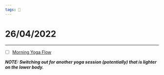 ```yaml
---
tags: 📆
---
```


# 26/04/2022
---

- [ ] [Morning Yoga Flow](https://www.youtube.com/watch?v=LqXZ628YNj4)

***NOTE: Switching out for another yoga session (potentially) that is lighter on the lower body.***
